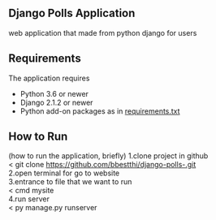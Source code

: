  ## Django Polls Application
   web application that made from python django for users

 ## Requirements

 The application requires
 * Python 3.6 or newer
 * Django 2.1.2 or newer
 * Python add-on packages as in [requirements.txt](requirements.txt)

 ## How to Run

 (how to run the application, briefly)
 1.clone project in github    
 < git clone https://github.com/bbestthi/django-polls-.git    
 2.open terminal for go to website    
 3.entrance to file that we want to run    
 < cmd mysite    
 4.run server    
 < py manage.py runserver    
 

